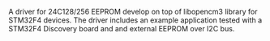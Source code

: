 A driver for 24C128/256 EEPROM develop on top of libopencm3 library for STM32F4 devices. The driver includes an example application tested with a STM32F4 Discovery board and and external EEPROM over I2C bus.
